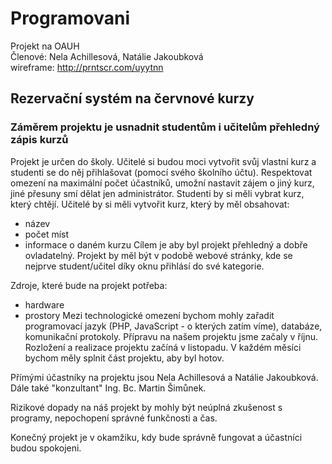 # Programovani
 Projekt na OAUH <br>
Členové: Nela Achillesová, Natálie Jakoubková <br>
wireframe: http://prntscr.com/uyytnn <br>
## Rezervační systém na červnové kurzy
### Záměrem projektu je usnadnit studentům i učitelům přehledný zápis kurzů

Projekt je určen do školy. Učitelé si budou moci vytvořit svůj vlastní kurz a studenti se do něj přihlašovat (pomocí svého školního účtu). Respektovat omezení na maximální počet účastníků, umožní nastavit zájem o jiný kurz, jiné přesuny smí dělat jen administrátor.
Studenti by si měli vybrat kurz, který chtějí. Učitelé by si měli vytvořit kurz, který by měl obsahovat:
* název
* počet míst
* informace o daném kurzu
Cílem je aby byl projekt přehledný a dobře ovladatelný. Projekt by měl být v podobě webové stránky, kde se nejprve student/učitel díky oknu přihlásí do své kategorie.

Zdroje, které bude na projekt potřeba:
* hardware
* prostory
Mezi technologické omezení bychom mohly zařadit programovací jazyk (PHP, JavaScript - o kterých zatím víme), databáze, komunikační protokoly.
Přípravu na našem projektu jsme začaly v říjnu. Rozložení a realizace projektu začíná v listopadu. V každém měsíci bychom měly splnit část projektu, aby byl hotov.

Přímými účastníky na projektu jsou Nela Achillesová a Natálie Jakoubková. Dále také "konzultant" Ing. Bc. Martin Šimůnek.

Rizikové dopady na náš projekt by mohly být neúplná zkušenost s programy, nepochopení správné funkčnosti a čas.

Konečný projekt je v okamžiku, kdy bude správně fungovat a účastníci budou spokojeni.
